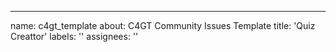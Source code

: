 ---
name: c4gt_template
about: C4GT Community Issues Template
title: 'Quiz Creattor'
labels: ''
assignees: ''

```
